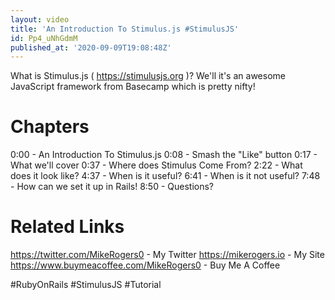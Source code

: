 ```yaml
---
layout: video
title: 'An Introduction To Stimulus.js #StimulusJS'
id: Pp4_uNhGdmM
published_at: '2020-09-09T19:08:48Z'
---
```

What is Stimulus.js ( https://stimulusjs.org )? We'll it's an awesome JavaScript framework from Basecamp which is pretty nifty!

# Chapters

0:00 - An Introduction To Stimulus.js
0:08 - Smash the "Like" button 
0:17 - What we'll cover
0:37 - Where does Stimulus Come From?
2:22 - What does it look like?
4:37 - When is it useful?
6:41 - When is it not useful?
7:48 - How can we set it up in Rails!
8:50 - Questions?

# Related Links

https://twitter.com/MikeRogers0 - My Twitter
https://mikerogers.io - My Site
https://www.buymeacoffee.com/MikeRogers0 - Buy Me A Coffee

#RubyOnRails
#StimulusJS
#Tutorial